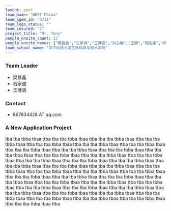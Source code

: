 ```yaml
---
layout: post
team_name: "HUST-China"
team_igem_id: "3711"
team_logo_status: ""
team_insured: "1"
project_title: "Mr. Tony"
people_onsite_count: 12
people_onsite_names: ["樊昌鑫","石家诚","王博涵","刘心敏","王腾","程名媛","杨洁","刘超然","李依瑾","张玉竹","黄天昊","陈雯菁"]
team_school_name: "华中科技大学生命科学与技术学院"
---
```



### Team Leader
* 樊昌鑫
* 石家诚
* 王博涵

### Contact
* 867834428 AT qq.com

### A New Application Project

tba tba tbba tbaa ttba tba tba tbba tbaa ttba tba tba tbba tbaa ttba tba tba tbba tbaa ttba tba tba tbba tbaa ttba tba tba tbba tbaa ttba tba tba tbba tbaa ttba tba tba tbba tbaa ttba tba tba tbba tbaa ttba tba tba tbba tbaa ttba tba tba tbba tbaa ttba tba tba tbba tbaa ttba tba tba tbba tbaa ttba tba tba tbba tbaa ttba tba tba tbba tbaa ttba tba tba tbba tbaa ttba tba tba tbba tbaa ttba tba tba tbba tbaa ttba tba tba tbba tbaa ttba tba tba tbba tbaa ttba tba tba tbba tbaa ttba tba tba tbba tbaa ttba tba tba tbba tbaa ttba tba tba tbba tbaa ttba tba tba tbba tbaa ttba tba tba tbba tbaa ttba tba tba tbba tbaa ttba tba tba tbba tbaa ttba tba tba tbba tbaa ttba tba tba tbba tbaa ttba tba tba tbba tbaa ttba tba tba tbba tbaa ttba tba tba tbba tbaa ttba tba tba tbba tbaa ttba tba tba tbba tbaa ttba tba tba tbba tbaa ttba tba tba tbba tbaa ttba tba tba tbba tbaa ttba tba tba tbba tbaa ttba tba tba tbba tbaa ttba tba tba tbba tbaa ttba tba tba tbba tbaa ttba 
